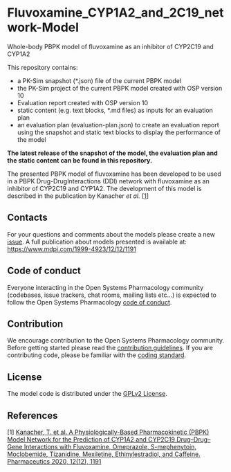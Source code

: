 # Fluvoxamine_CYP1A2_and_2C19_network-Model
Whole-body PBPK model of fluvoxamine as an inhibitor of CYP2C19 and CYP1A2

This repository contains:

- a PK-Sim snapshot (*.json) file of the current PBPK model
- the PK-Sim project of the current PBPK model created with OSP version 10
- Evaluation report created with OSP version 10
- static content (e.g. text blocks, *.md files) as inputs for an evaluation plan
- an evaluation plan (evaluation-plan.json) to create an evaluation report using the snapshot and static text blocks to display the performance of the model

**The latest release of the snapshot of the model, the evaluation plan and the static content can be found  in this repository.**

The presented PBPK model of fluvoxamine has been developed to be used in a PBPK Drug-DrugInteractions (DDI) network with fluvoxamine as an inhibitor of CYP2C19 and CYP1A2. The development of this model is described in the publication by Kanacher *et al.* [[1](#references)]

## Contacts
For your questions and comments about the models please create a new [issue](https://github.com/Open-Systems-Pharmacology/Fluvoxamine-Model/issues). A full publication about models presented is available at: https://www.mdpi.com/1999-4923/12/12/1191 

## Code of conduct
Everyone interacting in the Open Systems Pharmacology community (codebases, issue trackers, chat rooms, mailing lists etc...) is expected to follow the Open Systems Pharmacology [code of conduct](https://github.com/Open-Systems-Pharmacology/Suite/blob/master/CODE_OF_CONDUCT.md#contributor-covenant-code-of-conduct).

## Contribution
We encourage contribution to the Open Systems Pharmacology community. Before getting started please read the [contribution guidelines](https://github.com/Open-Systems-Pharmacology/Suite/blob/master/CONTRIBUTING.md#ways-to-contribute). If you are contributing code, please be familiar with the [coding standard](https://github.com/Open-Systems-Pharmacology/Suite/blob/master/CODING_STANDARDS.md#visual-studio-settings).

## License
The model code is distributed under the [GPLv2 License](https://github.com/Open-Systems-Pharmacology/Suite/blob/develop/LICENSE).

## References
[1] [Kanacher, T. et al. A Physiologically-Based Pharmacokinetic (PBPK) Model Network for the Prediction of CYP1A2 and CYP2C19 Drug–Drug–Gene Interactions with Fluvoxamine, Omeprazole, S-mephenytoin, Moclobemide, Tizanidine, Mexiletine, Ethinylestradiol, and Caffeine. Pharmaceutics 2020, 12(12), 1191](https://doi.org/10.3390/pharmaceutics12121191)
